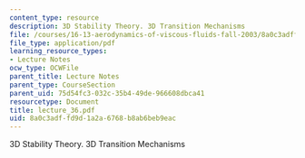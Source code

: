 ```yaml
---
content_type: resource
description: 3D Stability Theory. 3D Transition Mechanisms
file: /courses/16-13-aerodynamics-of-viscous-fluids-fall-2003/8a0c3adffd9d1a2a6768b8ab6beb9eac_lecture_36.pdf
file_type: application/pdf
learning_resource_types:
- Lecture Notes
ocw_type: OCWFile
parent_title: Lecture Notes
parent_type: CourseSection
parent_uid: 75d54fc3-032c-35b4-49de-966608dbca41
resourcetype: Document
title: lecture_36.pdf
uid: 8a0c3adf-fd9d-1a2a-6768-b8ab6beb9eac
---
```

3D Stability Theory. 3D Transition Mechanisms

